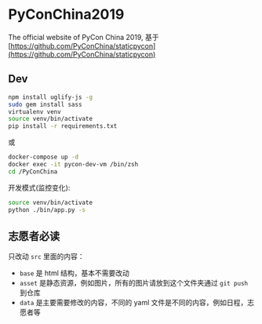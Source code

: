 # PyConChina2019

The official website of PyCon China 2019, 基于 [https://github.com/PyConChina/staticpycon](https://github.com/PyConChina/staticpycon)

## Dev

```bash
npm install uglify-js -g
sudo gem install sass
virtualenv venv
source venv/bin/activate
pip install -r requirements.txt
```

或

```bash
docker-compose up -d
docker exec -it pycon-dev-vm /bin/zsh
cd /PyConChina
```

开发模式(监控变化):

```bash
source venv/bin/activate
python ./bin/app.py -s
```

## 志愿者必读

只改动 `src` 里面的内容：

- `base` 是 html 结构，基本不需要改动
- `asset` 是静态资源，例如图片，所有的图片请放到这个文件夹通过 `git push` 到仓库
- `data` 是主要需要修改的内容，不同的 yaml 文件是不同的内容，例如日程，志愿者等
